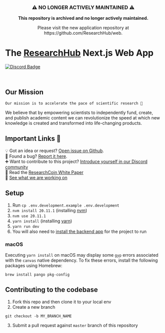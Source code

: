 <div align="center">
  <h3>⚠️ NO LONGER ACTIVELY MAINTAINED ⚠️</h3>
  <p><strong>This repository is archived and no longer actively maintained.</strong></p>
  <p>Please visit the new application repository at https://github.com/ResearchHub/web.</p>
</div>

<p align="left">    
    <h1 align="left">The <a aria-label="RH logo" href="https://researchhub.com">ResearchHub</a> Next.js Web App </h1>
</p>

<p align="left">
  <a aria-label="Join the community" href="https://discord.gg/ZcCYgcnUp5">
    <img alt="Discord Badge" src="https://badgen.net/badge/Join%20the%20community/Discord/yellow?icon=discord">
  </a>
</p>
<p align="center">&nbsp;</p>

## Our Mission

```
Our mission is to accelerate the pace of scientific research 🚀
```

We believe that by empowering scientists to independently fund, create, and publish academic content we can revolutionize the speed at which new knowledge is created and transformed into life-changing products.

## Important Links 👀

💡 Got an idea or request? [Open issue on Github](https://github.com/ResearchHub/issues/issues/new/choose).  
🐛 Found a bug? [Report it here](https://github.com/ResearchHub/issues/issues/new/choose).  
➕ Want to contribute to this project? [Introduce yourself in our Discord community](https://discord.gg/ZcCYgcnUp5)  
📰 Read the [ResearchCoin White Paper](https://www.researchhub.com/paper/819400/the-researchcoin-whitepaper)  
👷 [See what we are working on](https://github.com/orgs/ResearchHub/projects/3/views/3)

## Setup

1. Run `cp .env.development.example .env.development`
1. `nvm install 20.11.1` (installing [nvm](https://github.com/nvm-sh/nvm#installing-and-updating))
1. `nvm use 20.11.1`
1. `yarn install` (installing [yarn](https://classic.yarnpkg.com/lang/en/docs/install/))
1. `yarn run dev`
1. You will also need to [install the backend app](https://github.com/ResearchHub/researchhub-backend) for the project to run

### macOS

Executing `yarn install` on macOS may display some `gyp` errors associated with the `canvas` native dependency.
To fix these errors, install the following packages using Homebrew:

```shell
brew install pango pkg-config
```

## Contributing to the codebase

1. Fork this repo and then clone it to your local env
2. Create a new branch

```
git checkout -b MY_BRANCH_NAME
```

3. Submit a pull request against `master` branch of this repository
